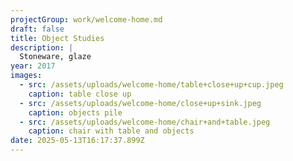 ```yaml
---
projectGroup: work/welcome-home.md
draft: false
title: Object Studies
description: |
  Stoneware, glaze
year: 2017
images:
  - src: /assets/uploads/welcome-home/table+close+up+cup.jpeg
    caption: table close up
  - src: /assets/uploads/welcome-home/close+up+sink.jpeg
    caption: objects pile
  - src: /assets/uploads/welcome-home/chair+and+table.jpeg
    caption: chair with table and objects
date: 2025-05-13T16:17:37.899Z
---
```


